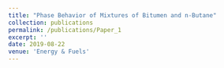 ```yaml
---
title: "Phase Behavior of Mixtures of Bitumen and n-Butane"
collection: publications
permalink: /publications/Paper_1
excerpt: ''
date: 2019-08-22
venue: 'Energy & Fuels'
---
```

